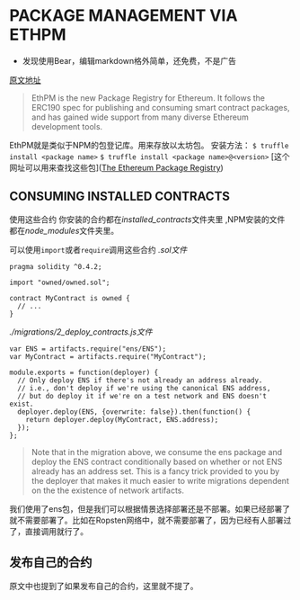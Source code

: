 # PACKAGE MANAGEMENT VIA ETHPM
- 发现使用Bear，编辑markdown格外简单，还免费，不是广告

[原文地址](https://truffleframework.com/docs/getting_started/packages-ethpm#package-configuration)
> EthPM is the new Package Registry for Ethereum. It follows the ERC190 spec for publishing and consuming smart contract packages, and has gained wide support from many diverse Ethereum development tools.

EthPM就是类似于NPM的包登记库。用来存放以太坊包。
安装方法：
`$ truffle install <package name>`
`$ truffle install <package name>@<version>`
[这个网址可以用来查找这些包]([The Ethereum Package Registry](https://www.ethpm.com/registry))

## CONSUMING INSTALLED CONTRACTS
使用这些合约
你安装的合约都在*installed_contracts*文件夹里 ,NPM安装的文件都在*node_modules*文件夹里。

可以使用`import`或者`require`调用这些合约
*.sol文件*
```
pragma solidity ^0.4.2;

import "owned/owned.sol";

contract MyContract is owned {
  // ...
}
```
*./migrations/2_deploy_contracts.js文件*
```
var ENS = artifacts.require("ens/ENS");
var MyContract = artifacts.require("MyContract");

module.exports = function(deployer) {
  // Only deploy ENS if there's not already an address already.
  // i.e., don't deploy if we're using the canonical ENS address,
  // but do deploy it if we're on a test network and ENS doesn't exist.
  deployer.deploy(ENS, {overwrite: false}).then(function() {
    return deployer.deploy(MyContract, ENS.address);
  });
};
```
> Note that in the migration above, we consume the ens package and deploy the ENS contract conditionally based on whether or not ENS already has an address set. This is a fancy trick provided to you by the deployer that makes it much easier to write migrations dependent on the the existence of network artifacts. 

我们使用了ens包，但是我们可以根据情景选择部署还是不部署。如果已经部署了就不需要部署了。比如在Ropsten网络中，就不需要部署了，因为已经有人部署过了，直接调用就行了。

## 发布自己的合约
原文中也提到了如果发布自己的合约，这里就不提了。
